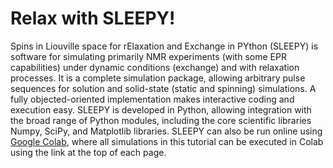 # Relax with SLEEPY!

Spins in Liouville space for rElaxation and Exchange in PYthon (SLEEPY) is software for simulating primarily NMR experiments (with some EPR capabilities) under dynamic conditions (exchange) and with relaxation processes. It is a complete simulation package, allowing arbitrary pulse sequences for solution and solid-state (static and spinning) simulations. A fully objected-oriented implementation makes interactive coding and execution easy.  SLEEPY is developed in Python, allowing integration with the broad range of Python modules, including the core scientific libraries Numpy, SciPy, and Matplotlib libraries. SLEEPY can also be run online using [Google Colab](https://githubtocolab.com/alsinmr/SLEEPY_tutorial/blob/main/ColabTemplate.ipynb), where all simulations in this tutorial can be executed in Colab using the link at the top of each page.

```{tableofcontents}
```